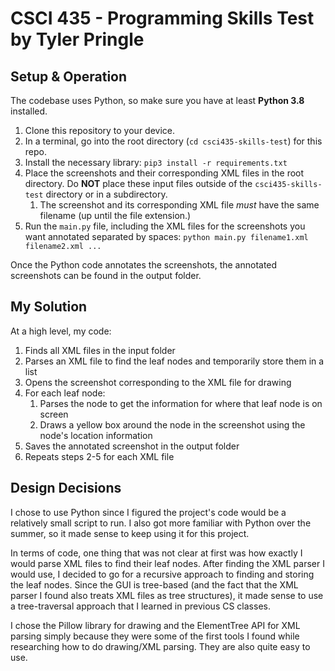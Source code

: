 # CSCI 435 - Programming Skills Test by Tyler Pringle
## Setup & Operation
The codebase uses Python, so make sure you have at least **Python 3.8** installed.
1. Clone this repository to your device.
2. In a terminal, go into the root directory (`cd csci435-skills-test`) for this repo.
3. Install the necessary library: `pip3 install -r requirements.txt`
4. Place the screenshots and their corresponding XML files in the root directory. Do **NOT** place these input files outside of the `csci435-skills-test` directory or in a subdirectory.
   1. The screenshot and its corresponding XML file *must* have the same filename (up until the file extension.)
5. Run the `main.py` file, including the XML files for the screenshots you want annotated separated by spaces: `python main.py filename1.xml filename2.xml ...`

Once the Python code annotates the screenshots, the annotated screenshots can be found in the output folder.

## My Solution
At a high level, my code:
1. Finds all XML files in the input folder
2. Parses an XML file to find the leaf nodes and temporarily store them in a list
3. Opens the screenshot corresponding to the XML file for drawing
4. For each leaf node:
   1. Parses the node to get the information for where that leaf node is on screen
   2. Draws a yellow box around the node in the screenshot using the node's location information
5. Saves the annotated screenshot in the output folder
6. Repeats steps 2-5 for each XML file

## Design Decisions
I chose to use Python since I figured the project's code would be a relatively small script to run. I also got more familiar with Python over the summer, so it made sense to keep using it for this project.

In terms of code, one thing that was not clear at first was how exactly I would parse XML files to find their leaf nodes. After finding the XML parser I would use, I decided to go for a recursive approach to finding and storing the leaf nodes. Since the GUI is tree-based (and the fact that the XML parser I found also treats XML files as tree structures), it made sense to use a tree-traversal approach that I learned in previous CS classes.

I chose the Pillow library for drawing and the ElementTree API for XML parsing simply because they were some of the first tools I found while researching how to do drawing/XML parsing. They are also quite easy to use.
